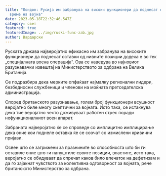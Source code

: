 ```yaml
---
title: "Лондон: Русија им забранува на високи функционери да поднесат оставки за
  време на војна"
date: 2023-05-18T22:32:46.547Z
category: свет
featured: true
featuredImage: ../img/ruski-func-zab.jpg
author: Вардарски
---
```

Руската држава најверојатно ефикасно им забранува на високите функционери да поднесат оставки од нивните позиции додека е во тек „специјалната воена операција“. Ова се наведува во најновиот разузнавачки извештај на Министерството за одбрана на Велика Британија.

Се подразбира дека мерките опфаќаат најмалку регионални лидери, безбедносни службеници и членови на моќната претседателска администрација.

Според британското разузнавање, голем број функционери всушност веројатно биле многу скептични за војната. Исто така, се истакнува дека тие веројатно често доживуваат работен стрес поради нефункционалниот воен апарат.

Забраната најверојатно ќе се спроведе со имплицитно имплицирање дека оние кои поднеле оставка ќе се соочат со измислени кривични пријави.

Освен што се загрижени за празнините во способноста што би ги оставиле оние што ги напуштиле своите позиции, властите, исто така, веројатно се обидуваат да спречат каков било впечаток на дефетизам и да го зајакнат чувството за колективна одговорност за војната, рече британското Министерство за одбрана.